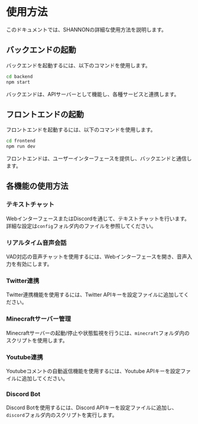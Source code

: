 # 使用方法

このドキュメントでは、SHANNONの詳細な使用方法を説明します。

## バックエンドの起動

バックエンドを起動するには、以下のコマンドを使用します。

```bash
cd backend
npm start
```

バックエンドは、APIサーバーとして機能し、各種サービスと連携します。

## フロントエンドの起動

フロントエンドを起動するには、以下のコマンドを使用します。

```bash
cd frontend
npm run dev
```

フロントエンドは、ユーザーインターフェースを提供し、バックエンドと通信します。

## 各機能の使用方法

### テキストチャット

WebインターフェースまたはDiscordを通じて、テキストチャットを行います。詳細な設定は`config`フォルダ内のファイルを参照してください。

### リアルタイム音声会話

VAD対応の音声チャットを使用するには、Webインターフェースを開き、音声入力を有効にします。

### Twitter連携

Twitter連携機能を使用するには、Twitter APIキーを設定ファイルに追加してください。

### Minecraftサーバー管理

Minecraftサーバーの起動/停止や状態監視を行うには、`minecraft`フォルダ内のスクリプトを使用します。

### Youtube連携

Youtubeコメントの自動返信機能を使用するには、Youtube APIキーを設定ファイルに追加してください。

### Discord Bot

Discord Botを使用するには、Discord APIキーを設定ファイルに追加し、`discord`フォルダ内のスクリプトを実行します。

